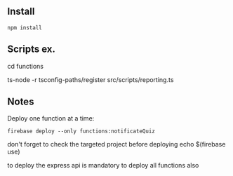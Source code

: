 ## Install

`npm install`

## Scripts ex.

cd functions

ts-node -r tsconfig-paths/register src/scripts/reporting.ts

## Notes

Deploy one function at a time:

`firebase deploy --only functions:notificateQuiz`

don't forget to check the targeted project before deploying 
echo $(firebase use)

to deploy the express api is mandatory to deploy all functions also